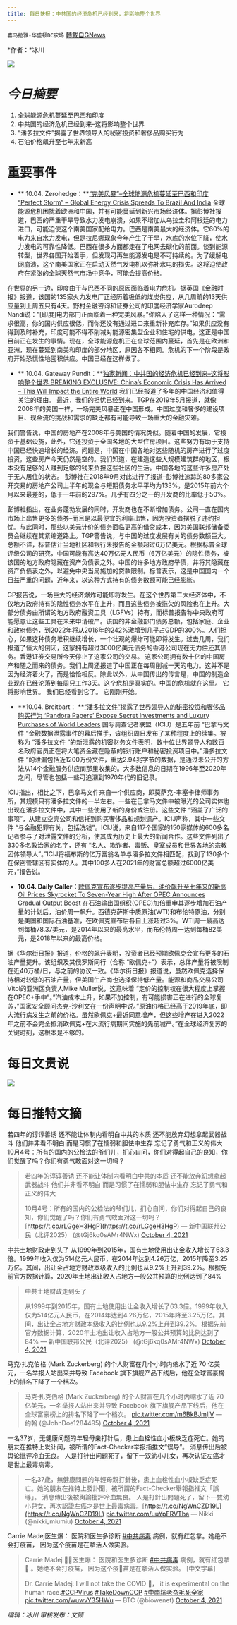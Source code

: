 ```yaml
---
title: 每日快报：中共国的经济危机已经到来，将影响整个世界
---
```

`喜马拉雅-华盛顿DC农场` [轉載自GNews](https://gnews.org/zh-hans/1573886/)

*作者：*冰川

![](http://himalayawashingtondc.org/wp-content/uploads/2021/08/每日快报.png)

# ***今日摘要***

1. 全球能源危机蔓延至巴西和印度
2. 中共国的经济危机已经到来–这将影响整个世界
3. “潘多拉文件”揭露了世界领导人的秘密投资和奢侈品购买行为
4. 石油价格飙升至七年来新高


# 重要事件

- ** 10.04. Zerohedge：**[“完美风暴”–全球能源危机蔓延至巴西和印度 “Perfect Storm” – Global Energy Crisis Spreads To Brazil And India](https://www.zerohedge.com/commodities/perfect-storm-global-energy-crisis-spreads-brazil-and-india)
全球能源危机困扰着欧洲和中国，并有可能蔓延到新兴市场经济体。据彭博社报道，巴西的严重干旱导致水力发电崩溃，如果不增加从乌拉圭和阿根廷的电力进口，可能迫使这个南美国家配给电力。巴西是南美最大的经济体。它60%的电力来自水力发电，但是拉尼娜现象今年产生了干旱，水库的水位下降，使水力发电的可靠性降低。巴西在很多方面都走在了电网去碳化的前面。谈到能源转型，世界各国开始着手，但发现可再生能源发电是不可持续的。为了缓解电网崩溃，这个南美国家正在启动天然气发电机以弥补水电的损失。这将迫使政府在紧张的全球天然气市场中竞争，可能会提高价格。

在世界的另一边，印度由于与巴西不同的原因面临着电力危机。据英国《金融时报》报道，该国的135家火力发电厂正经历着极低的煤炭供应，从几周前的13天供应量到上周五只有4天。野村金融咨询和证券公司的印度经济学家Aurodeep Nandi说：”[印度]电力部门正面临着一种完美风暴。”你陷入了这样一种情况：“需求很高，你的国内供应很低，而你还没有通过进口来重新补充库存。”如果供应没有得到及时补充，印度可能不得不削减对能源密集型企业和住宅的供电，这正是中国目前正在发生的事情。现在，全球能源危机正在全球范围内蔓延，首先是在欧洲和亚洲，现在蔓延到南美和印度的部分地区，原因各不相同。危机的下一个阶段是政府开始恐慌性地囤积供应。中国已经在这样做了。
- ** 10.04. Gateway Pundit：**[独家新闻：中共国的经济危机已经到来–这将影响整个世界 BREAKING EXCLUSIVE: China’s Economic Crisis Has Arrived – This Will Impact the Entire World](https://www.thegatewaypundit.com/2021/10/breaking-exclusive-chinas-economic-crisis-arrived-will-impact-entire-world/)
我们已经报道了多年的中国经济和值得关注的理由。 最近，我们的担忧已经到来。TGP在2019年5月报道，就像2008年的美国一样，一场完美风暴正在中国形成。中国过度和奢侈的建设项目、现金流的挑战和需求的缺乏都有可能导致一场重大的金融灾难。

我们警告说，中国的房地产在2008年与美国的情况类似。随着中国的发展，它投资于基础设施，此外，它还投资于全国各地的大型住房项目。这些努力有助于支持中国已经快速增长的经济。问题是，中国在中国各地对这些随机的房产进行了过度投资，这些房产今天仍然是空的。我们知道，在建造这些大规模建筑群的地区，根本没有足够的人赚到足够的钱来负担这些社区的生活。中国各地的这些许多房产处于无人居住的状态。 彭博社在2018年9月对此进行了报道–彭博社追踪的80多家公开交易的房地产公司上半年的现金与短期债务水平平均为133%，是2015年前六个月以来最差的，低于一年前的297%。几乎有四分之一的开发商的比率低于50%。

彭博社指出，在业务蓬勃发展的同时，开发商也在不断增加债务。公司一直在国内市场上出售更多的债券–而且是以最便宜的利率出售，因为投资者摆脱了违约担忧。与此同时，那些以美元计价的债务面临更高的借贷成本，因为美国联邦储备委员会继续在其紧缩道路上。TGP警告说，与中国的过度发展有关的债务数额巨大。总额不详，标普估计当地社区和银行未报告的金额超过6万亿美元。根据标普全球评级公司的研究，中国可能有高达40万亿元人民币（6万亿美元）的隐性债务，被该国的地方政府隐藏在资产负债表之外。中国的许多地方政府举债，并将其隐藏在资产负债表之外，以避免中央当局施加的贷款限制。标普表示，这是中国国内一个日益严重的问题，近年来，以这种方式持有的债务数额可能已经膨胀。

GP报告说，一场巨大的经济爆炸可能即将发生。在这个世界第二大经济体中，不仅地方政府持有的隐性债务水平在上升，而且这些债务被拖欠的风险也在上升。大部分债务由所谓的地方政府融资工具（LGFVs）持有，而标普报告称中央政府可能愿意让这些工具在未来申请破产。该国的非金融部门债务总额，包括家庭、企业和政府债务，到2022年将从2016年的242%激增到几乎占GDP的300%。人们担心，如果这种债务堆积继续增长，一个壮观的爆炸可能即将发生。过去几周，我们报道了恒大的倒闭，这家拥有超过3000亿美元债务的香港公司现在无力偿还其债务。香港证券交易所今天停止了这家公司的交易。 这家公司拥有数十亿的中国房产和随之而来的债务。我们上周还报道了中国正在每周削减一天的电力。这并不是因为经济着火了，而是恰恰相反。除此以外，从中国传出的传言是，中国的制造企业现在已经沦落到每周只工作3天。这个危机是真实的。中国的危机就在这里。 它将影响世界。 我们已经看到它了。 它刚刚开始。
- **10.04. Breitbart： **[“潘多拉文件”揭露了世界领导人的秘密投资和奢侈品购买行为 ‘Pandora Papers’ Expose Secret Investments and Luxury Purchases of World Leaders](https://www.breitbart.com/national-security/2021/10/04/pandora-papers-expose-secret-investments-luxury-purchases-world-leaders/)
国际调查记者联盟（ICIJ）是五年前 “巴拿马文件 “金融数据泄露事件的幕后推手，该组织周日发布了某种程度上的续集。被称为 “潘多拉文件 “的新泄露的机密财务文件表明，数十位世界领导人和数百名政府官员正在将大笔资金藏在隐蔽的银行账户和秘密投资项目中。”潘多拉文件 “的泄漏包括近1200万份文件，重达2.94兆字节的数据，是通过未公开的方法从14个金融服务供应商那里收集的。大多数信息的日期在1996年至2020年之间，尽管也包括一些可追溯到1970年代的旧记录。

ICIJ指出，相比之下，巴拿马文件来自一个供应商，即莫萨克-丰塞卡律师事务所，其规模只有潘多拉文件的一半左右。一些在巴拿马文件中被曝光的公司实体也出现在潘多拉文件中，其中一些使用了新的身份或注册。这些文件 “涵盖了广泛的事项”，从建立空壳公司和信托到购买奢侈品和规划遗产。ICIJ声称，其中一些文件 “与金融犯罪有关，包括洗钱”。ICIJ说，来自117个国家的150家媒体的600多名记者参与了对泄露文件的分析，使其成为历史上最大的新闻合作。这些文件列出了330多名政治家的名字，还有 “名人、欺诈者、毒贩、皇室成员和世界各地的宗教团体领导人”。”ICIJ将福布斯的亿万富翁名单与潘多拉文件相匹配，找到了130多个在保密管辖区有实体的人。其中100多人在2021年的财富总额超过6000亿美元，”报告说。
- **10.04. Daily Caller：**[欧佩克宣布逐步提高产量后，油价飙升至七年来的新高 Oil Prices Skyrocket To Seven-Year High After OPEC Announces Gradual Output Boost](https://dailycaller.com/2021/10/04/oil-prices-organization-of-the-petroleum-exporting-countries-russia-white-house/)
在石油输出国组织(OPEC)加倍重申其逐步增加石油产量的计划后，油价周一飙升。西德克萨斯中质原油(WTI)和布伦特原油，分别是美国和国际石油基准，在欧佩克宣布后各自上涨超过3%。WTI周一最高达到每桶78.37美元，是2014年以来的最高水平，而布伦特周一达到每桶82美元，是2018年以来的最高价格。

据《华尔街日报》报道，价格的飙升表明，投资者已经预期欧佩克会宣布更多的石油产量提升。该组织及其俄罗斯同行（合称 “欧佩克+”）表示，总体产量将被限制在近40万桶/日，与之前的协议一致。《华尔街日报》报道说，虽然欧佩克选择保持相对较低的石油产量，但美国生产商也选择保持低产量。能源和商品交易公司Vitol的亚洲区负责人Mike Muller说，这意味着 “定价的控制权在很大程度上掌握在OPEC+手中”。”汽油成本上升，如果不加控制，有可能损害正在进行的全球复苏，”国家安全顾问杰克-沙利文在一份声明中说。”原油价格已经高于2019年底，即大流行病发生之前的价格。虽然欧佩克+最近同意增产，但这些增产在进入2022年之前不会完全抵消欧佩克+在大流行病期间实施的先前减产。”在全球经济复苏的关键时刻，这根本是不够的。


# 每日文贵说
![](http://himalayawashingtondc.org/wp-content/uploads/2021/10/1-1024x576.jpg)
# 每日推特文摘

































若四年的谆谆善诱 还不能让体制内看明白中共的本质 还不能放弃幻想拿起武器战斗 他们并非看不明白 而是习惯了在懦弱和胆怯中生存 忘记了勇气和正义的伟大 10月4号：所有的国内的公检法的爷们儿，扪心自问，你们对得起自己的良知，你们觉醒了吗？你们有勇气敢面对这一切吗？





> 若四年的谆谆善诱
> 还不能让体制内看明白中共的本质
> 还不能放弃幻想拿起武器战斗
> 他们并非看不明白
> 而是习惯了在懦弱和胆怯中生存
> 忘记了勇气和正义的伟大
> 
> 10月4号：所有的国内的公检法的爷们儿，扪心自问，你们对得起自己的良知，你们觉醒了吗？你们有勇气敢面对这一切吗？[https://t.co/rLGgeH3HgP](https://t.co/rLGgeH3HgP)
> — 新中国联邦公民（北评2025） (@tGj6kq0sAMr4NWx) [October 4, 2021](https://twitter.com/tGj6kq0sAMr4NWx/status/1445174479122882562?ref_src=twsrc%5Etfw)







中共土地财政走到头了 从1999年到2015年，国有土地使用出让金收入增长了63.3倍。1999年收入仅为514亿元人民币，在2014年达到4.26万亿，2015年降至3.25万亿。其间，出让金占地方财政本级收入的比例也从9.2%上升到39.2%。根据先前官方数据计算，2020年土地出让收入占地方一般公共预算的比例达到了84%





> 中共土地财政走到头了
> 
> 从1999年到2015年，国有土地使用出让金收入增长了63.3倍。1999年收入仅为514亿元人民币，在2014年达到4.26万亿，2015年降至3.25万亿。其间，出让金占地方财政本级收入的比例也从9.2%上升到39.2%。根据先前官方数据计算，2020年土地出让收入占地方一般公共预算的比例达到了84%
> — 新中国联邦公民（北评2025） (@tGj6kq0sAMr4NWx) [October 4, 2021](https://twitter.com/tGj6kq0sAMr4NWx/status/1445060473481687043?ref_src=twsrc%5Etfw)







马克·扎克伯格 (Mark Zuckerberg) 的个人财富在几个小时内缩水了近 70 亿美元，一名举报人站出来并导致 Facebook 旗下旗舰产品下线后，他在全球富豪榜上的排名下降了一个档次。





> 马克·扎克伯格 (Mark Zuckerberg) 的个人财富在几个小时内缩水了近 70 亿美元，一名举报人站出来并导致 Facebook 旗下旗舰产品下线后，他在全球富豪榜上的排名下降了一个档次。 [pic.twitter.com/m6BkBJmIjV](https://t.co/m6BkBJmIjV)
> — 约翰 (@JohnDoe1284495) [October 4, 2021](https://twitter.com/JohnDoe1284495/status/1445104430714535943?ref_src=twsrc%5Etfw)







一名37岁，无健康问题的年轻母亲打针后，患上血栓性血小板缺乏症死亡。她的朋友在推特上发讣闻，被所谓的Fact-Checker举报指推文“误导”。
消息传出后被舆论批评冷血无良。
人是打针出问题死了，留下一双幼小儿女，再次认证左癌才是世上最毒病毒。





> 一名37歲，無健康問題的年輕母親打針後，患上血栓性血小板缺乏症死亡。她的朋友在推特上發訃聞，被所謂的Fact-Checker舉報指推文「誤導」。
> 消息傳出後被輿論批評冷血無良。
> 人是打針出問題死了，留下一雙幼小兒女，再次認證左癌才是世上最毒病毒。[https://t.co/NgWnCZD19L](https://t.co/NgWnCZD19L) [pic.twitter.com/uuYpFRVTba](https://t.co/uuYpFRVTba)
> — Nikki (@nikki\_miumiu) [October 4, 2021](https://twitter.com/nikki_miumiu/status/1445145369847894033?ref_src=twsrc%5Etfw)







Carrie Madej医生爆： 医院和医生多诊断 [#中共病毒](https://twitter.com/hashtag/%E4%B8%AD%E5%85%B1%E7%97%85%E6%AF%92?src=hashtag_click) 病例，就有红包拿。她绝不会打疫苗， 因为这个疫苗是在拿活人做实验。





> Carrie Madej 👩‍⚕️医生爆： 医院和医生多诊断 [#中共病毒](https://twitter.com/hashtag/%E4%B8%AD%E5%85%B1%E7%97%85%E6%AF%92?src=hash&amp;ref_src=twsrc%5Etfw) 病例，就有红包拿🤬 。她绝不会打疫苗， 因为这个疫💉苗是在拿活人做实验。
> [中文字幕]
> 
> Dr. Carrie Madej: I will not take the COVID 💉， it is experimental on the human race.[#CCPVirus](https://twitter.com/hashtag/CCPVirus?src=hash&amp;ref_src=twsrc%5Etfw) [#TakeDownCCP](https://twitter.com/hashtag/TakeDownCCP?src=hash&amp;ref_src=twsrc%5Etfw) [#中南坑老杂毛死全家](https://twitter.com/hashtag/%E4%B8%AD%E5%8D%97%E5%9D%91%E8%80%81%E6%9D%82%E6%AF%9B%E6%AD%BB%E5%85%A8%E5%AE%B6?src=hash&amp;ref_src=twsrc%5Etfw) [pic.twitter.com/wuwvY35HWu](https://t.co/wuwvY35HWu)
> — BTC (@biowenet) [October 4, 2021](https://twitter.com/biowenet/status/1445047176971706374?ref_src=twsrc%5Etfw)









*编辑：冰川
审核发布：文顾*
